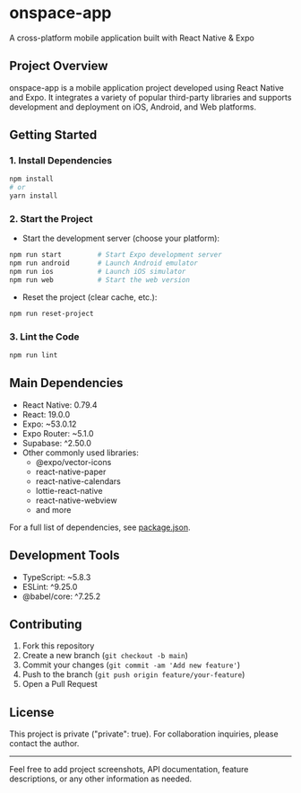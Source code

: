 # onspace-app

A cross-platform mobile application built with React Native & Expo

## Project Overview

onspace-app is a mobile application project developed using React Native and Expo. It integrates a variety of popular third-party libraries and supports development and deployment on iOS, Android, and Web platforms.


## Getting Started

### 1. Install Dependencies

```bash
npm install
# or
yarn install
```

### 2. Start the Project

- Start the development server (choose your platform):

```bash
npm run start         # Start Expo development server
npm run android       # Launch Android emulator
npm run ios           # Launch iOS simulator
npm run web           # Start the web version
```

- Reset the project (clear cache, etc.):

```bash
npm run reset-project
```

### 3. Lint the Code

```bash
npm run lint
```

## Main Dependencies

- React Native: 0.79.4
- React: 19.0.0
- Expo: ~53.0.12
- Expo Router: ~5.1.0
- Supabase: ^2.50.0
- Other commonly used libraries:  
  - @expo/vector-icons  
  - react-native-paper  
  - react-native-calendars  
  - lottie-react-native  
  - react-native-webview  
  - and more

For a full list of dependencies, see [package.json](./package.json).

## Development Tools

- TypeScript: ~5.8.3
- ESLint: ^9.25.0
- @babel/core: ^7.25.2

## Contributing

1. Fork this repository
2. Create a new branch (`git checkout -b main`)
3. Commit your changes (`git commit -am 'Add new feature'`)
4. Push to the branch (`git push origin feature/your-feature`)
5. Open a Pull Request

## License

This project is private ("private": true). For collaboration inquiries, please contact the author.

---

Feel free to add project screenshots, API documentation, feature descriptions, or any other information as needed.
